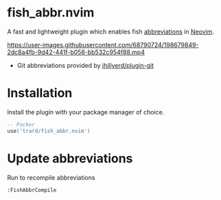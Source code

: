 # fish_abbr.nvim
A fast and lightweight plugin which enables fish [abbreviations](https://fishshell.com/docs/current/cmds/abbr.html) in [Neovim](neovim.io).

https://user-images.githubusercontent.com/68790724/198679849-2dc8a4fb-9d42-441f-b058-bb532c954f88.mp4

* Git abbreviations provided by [jhillyerd/plugin-git](https://github.com/jhillyerd/plugin-git)

# Installation
Install the plugin with your package manager of choice.

```lua
-- Packer
use('trard/fish_abbr.nvim')
```

# Update abbreviations
Run to recompile abbreviations
```
:FishAbbrCompile
```
